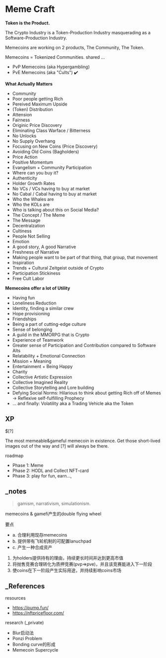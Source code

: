 # Meme Craft

**Token is the Product.**

The Crypto Industry is a Token-Production Industry masquerading as a Software-Production Industry.

Memecoins are working on 2 products, The Community, The Token.

Memecoins = Tokenized Communities. shared ...

- PvP Memecoins (aka Hypergambling)
- PvE Memecoins (aka "Cults")  :heavy_check_mark:

**What Actually Matters**
- Community
- Poor people getting Rich
- Pereived Maximum Upside
- (Token) Distribution
- Attension
- Fairness
- Originic Price Discovery
- Eliminating Class Warface / Bitterness
- No Unlocks
- No Supply Overhang
- Focusing on New Coins (Price Discovery)
- Avoiding Old Coins (Bagholders)
- Price Action
- Positive Momentum
- Evangelism + Community Participation
- Where can you buy it?
- Authenticity
- Holder Growth Rates
- No VCs / VCs having to buy at market
- No Cabal / Cabal having to buy at market
- Who the Whales are
- Who the KOLs are
- Who is talking about this on Social Media?
- The Concept / The Meme
- The Message
- Decentralzation
- Cultiness
- People Not Selling
- Emotion
- A good story, A good Narrative
- Freshness of Narrative
- Making people want to be part of that thing, that group, that movement
- Inspiration
- Trends + Cultural Zeitgeist outside of Crypto
- Participation Stickiness
- Free Cult Labor

**Memecoins offer a lot of Utility**
- Having fun
- Loneliness Reduction
- Identity, finding a similar crew
- Hope provisioning
- Friendships
- Being a part of cutting-edge culture
- Sense of belonging
- A guild in the MMORPG that is Crypto
- Experience of Teamwork
- Greater sense of Participation and Contribution compared to Software Alts
- Relatability + Emotional Connection
- Mission + Meaning
- Entertainment + Being Happy
- Charity
- Collective Artistic Expression
- Collective Imagined Reality
- Collective Storytelling and Lore building
- Defying Social Norms: Hilarious to think about getting Rich off of Memes -> Reflexive self-fulfilling Prophecy
- ... and finally: Volatility aka a Trading Vehicle aka the Token





## XP
$[?]

The most memeable&gameful memecoin in existence. Get those short-lived images out of the way and [?] will always be there.

roadmap
- Phase 1: Meme
- Phase 2: HODL and Collect NFT-card
- Phase 3: play for fun, earn..., 

## _notes

> gamism, narrativism, simulationism.

memecoins & gamefi产生的double flying wheel

要点
- a. 合理利用现存memecoins
- b. 提供带有飞轮机制的可配置lanuchpad
- c. 产生一种合成资产

1. 为holders提供持有的理由，持续更长时间并达到更高市值
2. 将抛售竞赛合理转化为质押竞赛(pvp=>pve)，并且该竞赛能进入下一阶段
3. 使coins在下一阶段产生实际用途，并持续影响coins市场


## _References
resources
- https://pump.fun/
- https://nftpricefloor.com/

research (_private)
- Blur启动法
- Ponzi Problem
- Bonding curve的形成
- Memecoin Supercycle